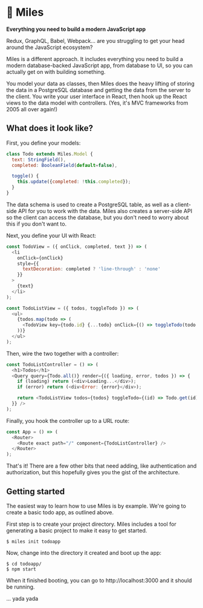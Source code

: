 # 🎺 Miles
**Everything you need to build a modern JavaScript app**

Redux, GraphQL, Babel, Webpack… are you struggling to get your head around the JavaScript ecosystem?

Miles is a different approach. It includes everything you need to build a modern database-backed JavaScript app, from database to UI, so you can actually get on with building something.

You model your data as classes, then Miles does the heavy lifting of storing the data in a PostgreSQL database and getting the data from the server to the client. You write your user interface in React, then hook up the React views to the data model with controllers. (Yes, it's MVC frameworks from 2005 all over again!)

## What does it look like?

First, you define your models:

```javascript
class Todo extends Miles.Model {
  text: StringField(),
  completed: BooleanField(default=false),

  toggle() {
    this.update({completed: !this.completed});
  }
}
```

The data schema is used to create a PostgreSQL table, as well as a client-side API for you to work with the data. Miles also creates a server-side API so the client can access the database, but you don't need to worry about this if you don't want to.

Next, you define your UI with React:

```javascript
const TodoView = ({ onClick, completed, text }) => (
  <li
    onClick={onClick}
    style={{
      textDecoration: completed ? 'line-through' : 'none'
    }}
  >
    {text}
  </li>
);

const TodoListView = ({ todos, toggleTodo }) => (
  <ul>
    {todos.map(todo => (
      <TodoView key={todo.id} {...todo} onClick={() => toggleTodo(todo.id)} />
    ))}
  </ul>
);
```

Then, wire the two together with a controller:

```javascript
const TodoListController = () => (
  <h1>Todos</h1>
  <Query query={Todo.all()} render={({ loading, error, todos }) => {
    if (loading) return (<div>Loading...</div>);
    if (error) return (<div>Error: {error}</div>);

    return <TodoListView todos={todos} toggleTodo={(id) => Todo.get(id).toggle()} />;
  }} />
);
```

Finally, you hook the controller up to a URL route:

```javascript
const App = () => (
  <Router>
    <Route exact path="/" component={TodoListController} />
  </Router>
);
```

That's it! There are a few other bits that need adding, like authentication and authorization, but this hopefully gives you the gist of the architecture.

## Getting started

The easiest way to learn how to use Miles is by example. We're going to create a basic todo app, as outlined above.

First step is to create your project directory. Miles includes a tool for generating a basic project to make it easy to get started.

```
$ miles init todoapp
```

Now, change into the directory it created and boot up the app:

```
$ cd todoapp/
$ npm start
```

When it finished booting, you can go to http://localhost:3000 and it should be running.

... yada yada

